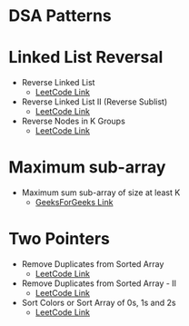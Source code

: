 # DSA Patterns

# Linked List Reversal

- Reverse Linked List
  - [LeetCode Link](https://leetcode.com/problems/reverse-linked-list/) 
- Reverse Linked List II (Reverse Sublist)
  - [LeetCode Link](https://leetcode.com/problems/reverse-linked-list-ii/) 
- Reverse Nodes in K Groups
  - [LeetCode Link](https://leetcode.com/problems/reverse-nodes-in-k-group/) 


# Maximum sub-array

- Maximum sum sub-array of size at least K
  - [GeeksForGeeks Link](https://www.geeksforgeeks.org/problems/largest-sum-subarray-of-size-at-least-k3121/1)


# Two Pointers

- Remove Duplicates from Sorted Array
  - [LeetCode Link](https://leetcode.com/problems/remove-duplicates-from-sorted-array/description/)
- Remove Duplicates from Sorted Array - II
  - [LeetCode Link](https://leetcode.com/problems/remove-duplicates-from-sorted-array-ii/description/)
- Sort Colors or Sort Array of 0s, 1s and 2s
  - [LeetCode Link](https://leetcode.com/problems/sort-colors/description/)
